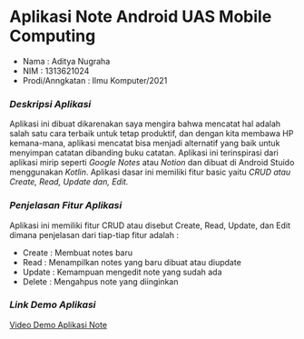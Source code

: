 # Aplikasi Note Android UAS Mobile Computing

* Nama               : Aditya Nugraha
* NIM                : 1313621024
* Prodi/Anngkatan    : Ilmu Komputer/2021


### _Deskripsi Aplikasi_

Aplikasi ini dibuat dikarenakan saya mengira bahwa mencatat hal adalah salah satu cara terbaik untuk tetap produktif, dan dengan kita membawa HP kemana-mana, aplikasi mencatat bisa menjadi alternatif yang baik untuk menyimpan catatan dibanding buku catatan. Aplikasi ini terinspirasi dari aplikasi mirip seperti _Google Notes_ atau _Notion_ dan dibuat di Android Stuido menggunakan _Kotlin_. Aplikasi dasar ini memiliki fitur basic yaitu _CRUD atau Create, Read, Update dan, Edit._

### _Penjelasan Fitur Aplikasi_

Aplikasi ini memiliki fitur CRUD atau disebut Create, Read, Update, dan Edit dimana penjelasan dari tiap-tiap fitur adalah :

* Create    : Membuat notes baru
* Read      : Menampilkan notes yang baru dibuat atau diupdate
* Update    : Kemampuan mengedit note yang sudah ada
* Delete    : Mengahpus note yang diinginkan

### _Link Demo Aplikasi_

[Video Demo Aplikasi Note](https://youtu.be/noosWYQ0DTk "Notes App Demo Mobile Computing")


